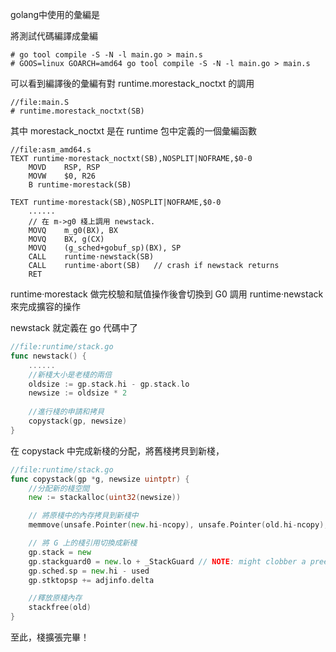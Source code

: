 golang中使用的彙編是

將測試代碼編譯成彙編
```shell
# go tool compile -S -N -l main.go > main.s
# GOOS=linux GOARCH=amd64 go tool compile -S -N -l main.go > main.s
```

可以看到編譯後的彙編有對 runtime.morestack_noctxt 的調用
```shell
//file:main.S
# runtime.morestack_noctxt(SB)
```

其中 morestack_noctxt 是在 runtime 包中定義的一個彙編函數
```
//file:asm_amd64.s
TEXT runtime·morestack_noctxt(SB),NOSPLIT|NOFRAME,$0-0
	MOVD	RSP, RSP
	MOVW	$0, R26
	B runtime·morestack(SB)
	
TEXT runtime·morestack(SB),NOSPLIT|NOFRAME,$0-0
    ......
    // 在 m->g0 棧上調用 newstack.
    MOVQ	m_g0(BX), BX
	MOVQ	BX, g(CX)
	MOVQ	(g_sched+gobuf_sp)(BX), SP
	CALL	runtime·newstack(SB)
	CALL	runtime·abort(SB)	// crash if newstack returns
	RET
```

runtime·morestack 做完校驗和賦值操作後會切換到 G0 調用 runtime·newstack來完成擴容的操作

newstack 就定義在 go 代碼中了

```go
//file:runtime/stack.go
func newstack() {
	......
	//新棧大小是老棧的兩倍
    oldsize := gp.stack.hi - gp.stack.lo
    newsize := oldsize * 2
	
	//進行棧的申請和拷貝
    copystack(gp, newsize)
}
```

在 copystack 中完成新棧的分配，將舊棧拷貝到新棧，

```go
//file:runtime/stack.go
func copystack(gp *g, newsize uintptr) {
	//分配新的棧空間
	new := stackalloc(uint32(newsize))

	// 將原棧中的內存拷貝到新棧中
	memmove(unsafe.Pointer(new.hi-ncopy), unsafe.Pointer(old.hi-ncopy), ncopy)

	// 將 G 上的棧引用切換成新棧
	gp.stack = new
	gp.stackguard0 = new.lo + _StackGuard // NOTE: might clobber a preempt request
	gp.sched.sp = new.hi - used
	gp.stktopsp += adjinfo.delta

	//釋放原棧內存
	stackfree(old)
}
```

至此，棧擴張完畢！